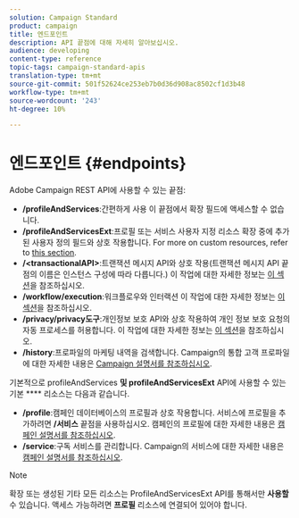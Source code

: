 ```yaml
---
solution: Campaign Standard
product: campaign
title: 엔드포인트
description: API 끝점에 대해 자세히 알아보십시오.
audience: developing
content-type: reference
topic-tags: campaign-standard-apis
translation-type: tm+mt
source-git-commit: 501f52624ce253eb7b0d36d908ac8502cf1d3b48
workflow-type: tm+mt
source-wordcount: '243'
ht-degree: 10%

---
```



# 엔드포인트 {#endpoints}

Adobe Campaign REST API에 사용할 수 있는 끝점:

* **/profileAndServices**:간편하게 사용 이 끝점에서 확장 필드에 액세스할 수 없습니다.
* **/profileAndServicesExt**:프로필 또는 서비스 사용자 지정 리소스 확장 중에 추가된 사용자 정의 필드와 상호 작용합니다. For more on custom resources, refer to [this section](../../api/using/custom-resources.md).
* **/&lt;transactionalAPI>**:트랜잭션 메시지 API와 상호 작용(트랜잭션 메시지 API 끝점의 이름은 인스턴스 구성에 따라 다릅니다.) 이 작업에 대한 자세한 정보는 [이 섹션](../../api/using/managing-transactional-messages.md)을 참조하십시오.
* **/workflow/execution**:워크플로우와 인터랙션 이 작업에 대한 자세한 정보는 [이 섹션](../../api/using/controlling-a-workflow.md)을 참조하십시오.
* **/privacy/privacy도구**:개인정보 보호 API와 상호 작용하여 개인 정보 보호 요청의 자동 프로세스를 허용합니다. 이 작업에 대한 자세한 정보는 [이 섹션](../../api/using/creating-a-privacy-request.md)을 참조하십시오.
* **/history**:프로파일의 마케팅 내역을 검색합니다. Campaign의 통합 고객 프로파일에 대한 자세한 내용은 [Campaign 설명서를 참조하십시오](https://helpx.adobe.com/campaign/standard/audiences/using/integrated-customer-profile.html).

기본적으로 profileAndServices **및 profileAndServicesExt** API에 사용할 수 있는 기본 **** 리소스는 다음과 같습니다.

* **/profile**:캠페인 데이터베이스의 프로필과 상호 작용합니다. 서비스에 프로필을 추가하려면 **/서비스** 끝점을 사용하십시오. 캠페인의 프로필에 대한 자세한 내용은 [캠페인 설명서를 참조하십시오](https://helpx.adobe.com/campaign/standard/audiences/using/about-profiles.html).
* **/service**:구독 서비스를 관리합니다. Campaign의 서비스에 대한 자세한 내용은 [캠페인 설명서를 참조하십시오](https://helpx.adobe.com/campaign/standard/audiences/using/creating-a-service.html).

>[!NOTE]
>
>확장 또는 생성된 기타 모든 리소스는 ProfileAndServicesExt API를 통해서만 **사용할** 수 있습니다. 액세스 가능하려면 **프로필** 리소스에 연결되어 있어야 합니다.
